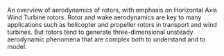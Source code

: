 An overview of aerodynamics of rotors, with emphasis on Horizontal Axis Wind Turbine rotors.
Rotor and wake aerodynamics are key to many applications such as helicopter and propeller rotors in transport and wind turbines. But rotors tend to generate three-dimensional unsteady aerodynamic phenomena that are complex both to understand and to model.
